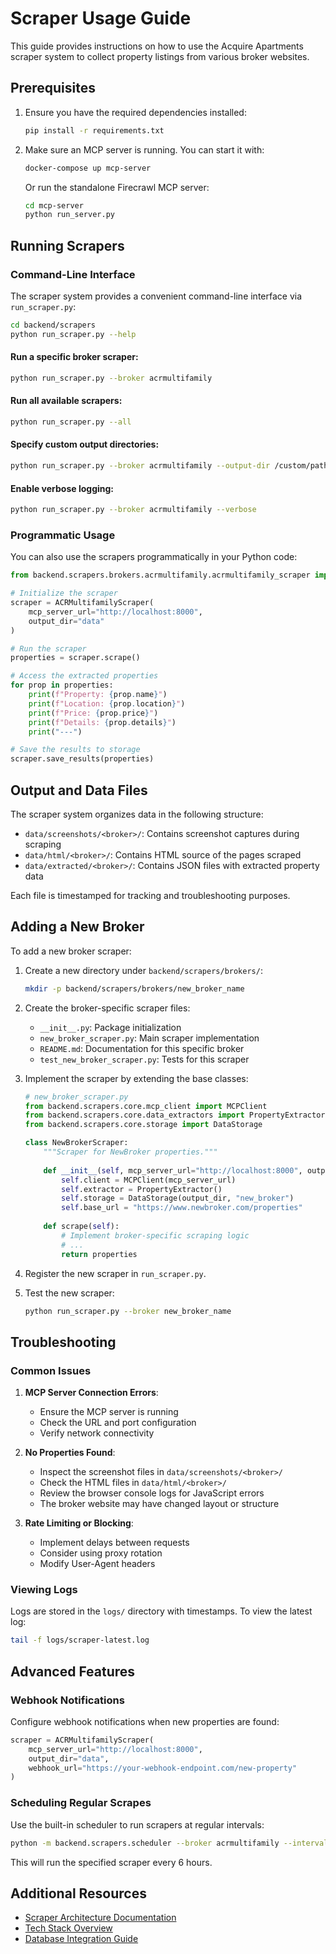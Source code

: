 # Scraper Usage Guide

This guide provides instructions on how to use the Acquire Apartments scraper system to collect property listings from various broker websites.

## Prerequisites

1. Ensure you have the required dependencies installed:
   ```bash
   pip install -r requirements.txt
   ```

2. Make sure an MCP server is running. You can start it with:
   ```bash
   docker-compose up mcp-server
   ```
   
   Or run the standalone Firecrawl MCP server:
   ```bash
   cd mcp-server
   python run_server.py
   ```

## Running Scrapers

### Command-Line Interface

The scraper system provides a convenient command-line interface via `run_scraper.py`:

```bash
cd backend/scrapers
python run_scraper.py --help
```

#### Run a specific broker scraper:

```bash
python run_scraper.py --broker acrmultifamily
```

#### Run all available scrapers:

```bash
python run_scraper.py --all
```

#### Specify custom output directories:

```bash
python run_scraper.py --broker acrmultifamily --output-dir /custom/path
```

#### Enable verbose logging:

```bash
python run_scraper.py --broker acrmultifamily --verbose
```

### Programmatic Usage

You can also use the scrapers programmatically in your Python code:

```python
from backend.scrapers.brokers.acrmultifamily.acrmultifamily_scraper import ACRMultifamilyScraper

# Initialize the scraper
scraper = ACRMultifamilyScraper(
    mcp_server_url="http://localhost:8000",
    output_dir="data"
)

# Run the scraper
properties = scraper.scrape()

# Access the extracted properties
for prop in properties:
    print(f"Property: {prop.name}")
    print(f"Location: {prop.location}")
    print(f"Price: {prop.price}")
    print(f"Details: {prop.details}")
    print("---")

# Save the results to storage
scraper.save_results(properties)
```

## Output and Data Files

The scraper system organizes data in the following structure:

- `data/screenshots/<broker>/`: Contains screenshot captures during scraping
- `data/html/<broker>/`: Contains HTML source of the pages scraped
- `data/extracted/<broker>/`: Contains JSON files with extracted property data

Each file is timestamped for tracking and troubleshooting purposes.

## Adding a New Broker

To add a new broker scraper:

1. Create a new directory under `backend/scrapers/brokers/`:
   ```bash
   mkdir -p backend/scrapers/brokers/new_broker_name
   ```

2. Create the broker-specific scraper files:
   - `__init__.py`: Package initialization
   - `new_broker_scraper.py`: Main scraper implementation
   - `README.md`: Documentation for this specific broker
   - `test_new_broker_scraper.py`: Tests for this scraper

3. Implement the scraper by extending the base classes:
   ```python
   # new_broker_scraper.py
   from backend.scrapers.core.mcp_client import MCPClient
   from backend.scrapers.core.data_extractors import PropertyExtractor
   from backend.scrapers.core.storage import DataStorage
   
   class NewBrokerScraper:
       """Scraper for NewBroker properties."""
       
       def __init__(self, mcp_server_url="http://localhost:8000", output_dir="data"):
           self.client = MCPClient(mcp_server_url)
           self.extractor = PropertyExtractor()
           self.storage = DataStorage(output_dir, "new_broker")
           self.base_url = "https://www.newbroker.com/properties"
       
       def scrape(self):
           # Implement broker-specific scraping logic
           # ...
           return properties
   ```

4. Register the new scraper in `run_scraper.py`.

5. Test the new scraper:
   ```bash
   python run_scraper.py --broker new_broker_name
   ```

## Troubleshooting

### Common Issues

1. **MCP Server Connection Errors**:
   - Ensure the MCP server is running
   - Check the URL and port configuration
   - Verify network connectivity

2. **No Properties Found**:
   - Inspect the screenshot files in `data/screenshots/<broker>/`
   - Check the HTML files in `data/html/<broker>/`
   - Review the browser console logs for JavaScript errors
   - The broker website may have changed layout or structure

3. **Rate Limiting or Blocking**:
   - Implement delays between requests
   - Consider using proxy rotation
   - Modify User-Agent headers

### Viewing Logs

Logs are stored in the `logs/` directory with timestamps. To view the latest log:

```bash
tail -f logs/scraper-latest.log
```

## Advanced Features

### Webhook Notifications

Configure webhook notifications when new properties are found:

```python
scraper = ACRMultifamilyScraper(
    mcp_server_url="http://localhost:8000",
    output_dir="data",
    webhook_url="https://your-webhook-endpoint.com/new-property"
)
```

### Scheduling Regular Scrapes

Use the built-in scheduler to run scrapers at regular intervals:

```bash
python -m backend.scrapers.scheduler --broker acrmultifamily --interval 6h
```

This will run the specified scraper every 6 hours.

## Additional Resources

- [Scraper Architecture Documentation](scraper-architecture.md)
- [Tech Stack Overview](tech-stack.md)
- [Database Integration Guide](supabase-setup.md) 